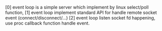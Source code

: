 [0]
    event loop is a simple server which implement by linux select/poll function,
[1]
    event loop implement standard API for handle remote socket event (connect/disconnect/...) 
[2]
    event loop listen socket fd happening, use proc callback function handle event.
